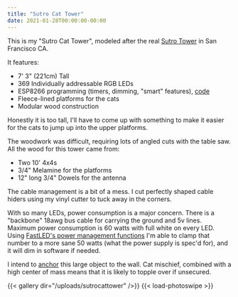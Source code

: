 ```yaml
---
title: "Sutro Cat Tower"
date: 2021-01-28T00:00:00-00:00
---
```


This is my "Sutro Cat Tower", modeled after the real [Sutro Tower](https://en.wikipedia.org/wiki/Sutro_Tower) in San Francisco CA.

It features:

- 7' 3" (221cm) Tall
- 369 Individually addressable RGB LEDs
- ESP8266 programming (timers, dimming, "smart" features), [code](https://github.com/solarkennedy/SutroCatTower)
- Fleece-lined platforms for the cats
- Modular wood construction

Honestly it is too tall, I'll have to come up with something to make it easier for the cats to jump up into the upper platforms.

The woodwork was difficult, requiring lots of angled cuts with the table saw.
All the wood for this tower came from:

- Two 10' 4x4s
- 3/4" Melamine for the platforms
- 12" long 3/4" Dowels for the antenna

The cable management is a bit of a mess.
I cut perfectly shaped cable hiders using my vinyl cutter to tuck away in the corners.

With so many LEDs, power consumption is a major concern.
There is a "backbone" 18awg bus cable for carrying the ground and 5v lines.
Maximum power consumption is 60 watts with full white on every LED.
Using [FastLED's power management functions](http://fastled.io/docs/3.1/group___power.html) I'm able to clamp that number to a more sane 50 watts (what the power supply is spec'd for), and it will dim in software if needed.

I intend to [anchor](https://anchorit.gov/) this large object to the wall.
Cat mischief, combined with a high center of mass means that it is likely to topple over if unsecured.

{{< gallery dir="/uploads/sutrocattower" />}} {{< load-photoswipe >}}
